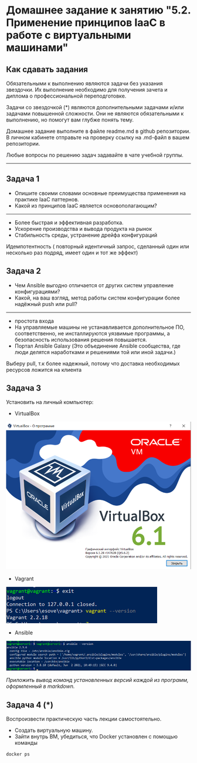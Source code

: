 
# Домашнее задание к занятию "5.2. Применение принципов IaaC в работе с виртуальными машинами"

## Как сдавать задания

Обязательными к выполнению являются задачи без указания звездочки. Их выполнение необходимо для получения зачета и диплома о профессиональной переподготовке.

Задачи со звездочкой (*) являются дополнительными задачами и/или задачами повышенной сложности. Они не являются обязательными к выполнению, но помогут вам глубже понять тему.

Домашнее задание выполните в файле readme.md в github репозитории. В личном кабинете отправьте на проверку ссылку на .md-файл в вашем репозитории.

Любые вопросы по решению задач задавайте в чате учебной группы.

---

## Задача 1

- Опишите своими словами основные преимущества применения на практике IaaC паттернов.
- Какой из принципов IaaC является основополагающим?
---
* Более быстрая и эффективная разработка.
* Ускорение производства и вывода продукта на рынок
* Стабильность среды, устранение дрейфа конфигураций

Идемпотентность ( повторный идентичный запрос, сделанный один или несколько раз подряд, имеет один и тот же эффект)
## Задача 2

- Чем Ansible выгодно отличается от других систем управление конфигурациями?
- Какой, на ваш взгляд, метод работы систем конфигурации более надёжный push или pull?
---
* простота входа
* На управляемые машины не устанавливается дополнительное ПО, соответственно, не инсталлируются уязвимые программы, а безопасность использования решения повышается.
* Портал Ansible Galaxy (Это объединение Ansible сообщества, где люди делятся наработками и решениями той или иной задачи.)
 
Выберу  pull, т.к более надежный, потому что доставка необходимых ресурсов ложится на клиента

## Задача 3

Установить на личный компьютер:

- VirtualBox

![img.png](img.png)
- Vagrant

![img_1.png](img_1.png)
- Ansible

![img_2.png](img_2.png)

*Приложить вывод команд установленных версий каждой из программ, оформленный в markdown.*

## Задача 4 (*)

Воспроизвести практическую часть лекции самостоятельно.

- Создать виртуальную машину.
- Зайти внутрь ВМ, убедиться, что Docker установлен с помощью команды
```
docker ps
```
